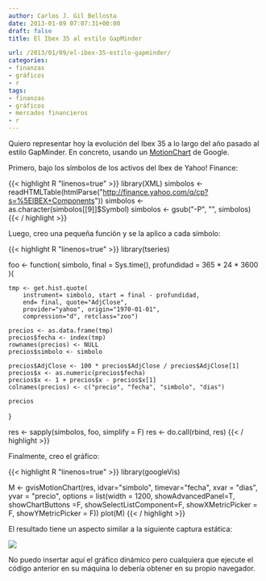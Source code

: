 ```yaml
---
author: Carlos J. Gil Bellosta
date: 2013-01-09 07:07:31+00:00
draft: false
title: El Ibex 35 al estilo GapMinder

url: /2013/01/09/el-ibex-35-estilo-gapminder/
categories:
- finanzas
- gráficos
- r
tags:
- finanzas
- gráficos
- mercados financieros
- r
---
```


Quiero representar hoy la evolución del Ibex 35 a lo largo del año pasado al estilo GapMinder. En concreto, usando un [MotionChart](https://developers.google.com/chart/interactive/docs/gallery/motionchart) de Google.

Primero, bajo los símbolos de los activos del Ibex de Yahoo! Finance:

{{< highlight R "linenos=true" >}}
library(XML)
simbolos <- readHTMLTable(htmlParse("http://finance.yahoo.com/q/cp?s=%5EIBEX+Components"))
simbolos <- as.character(simbolos[[9]]$Symbol)
simbolos <- gsub("-P", "", simbolos)
{{< / highlight >}}

Luego, creo una pequeña función y se la aplico a cada símbolo:

{{< highlight R "linenos=true" >}}
library(tseries)

foo  <- function( simbolo, final = Sys.time(), profundidad = 365 * 24 * 3600 ){

    tmp <- get.hist.quote(
        instrument= simbolo, start = final - profundidad,
        end= final, quote="AdjClose",
        provider="yahoo", origin="1970-01-01",
        compression="d", retclass="zoo")

    precios <- as.data.frame(tmp)
    precios$fecha <- index(tmp)
    rownames(precios) <- NULL
    precios$simbolo <- simbolo

    precios$AdjClose <- 100 * precios$AdjClose / precios$AdjClose[1]
    precios$x <- as.numeric(precios$fecha)
    precios$x <- 1 + precios$x - precios$x[1]
    colnames(precios) <- c("precio", "fecha", "simbolo", "dias")

    precios
}

res <- sapply(simbolos, foo, simplify = F)
res <- do.call(rbind, res)
{{< / highlight >}}

Finalmente, creo el gráfico:

{{< highlight R "linenos=true" >}}
library(googleVis)

M <- gvisMotionChart(res,
    idvar="simbolo", timevar="fecha",
    xvar = "dias", yvar = "precio",
    options = list(width = 1200,
                showAdvancedPanel=T,
                showChartButtons =F,
                showSelectListComponent=F,
                showXMetricPicker = F,
                showYMetricPicker = F))
plot(M)
{{< / highlight >}}





El resultado tiene un aspecto similar a la siguiente captura estática:

[![](/wp-uploads/2013/01/ibex35_motionchart.png#center)
](/wp-uploads/2013/01/ibex35_motionchart.png#center)

No puedo insertar aquí el gráfico dinámico pero cualquiera que ejecute el código anterior en su máquina lo debería obtener en su propio navegador.
